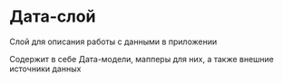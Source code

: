 # Дата-слой

Слой для описания работы с данными в приложении

Содержит в себе Дата-модели, мапперы для них, а также внешние источники данных
